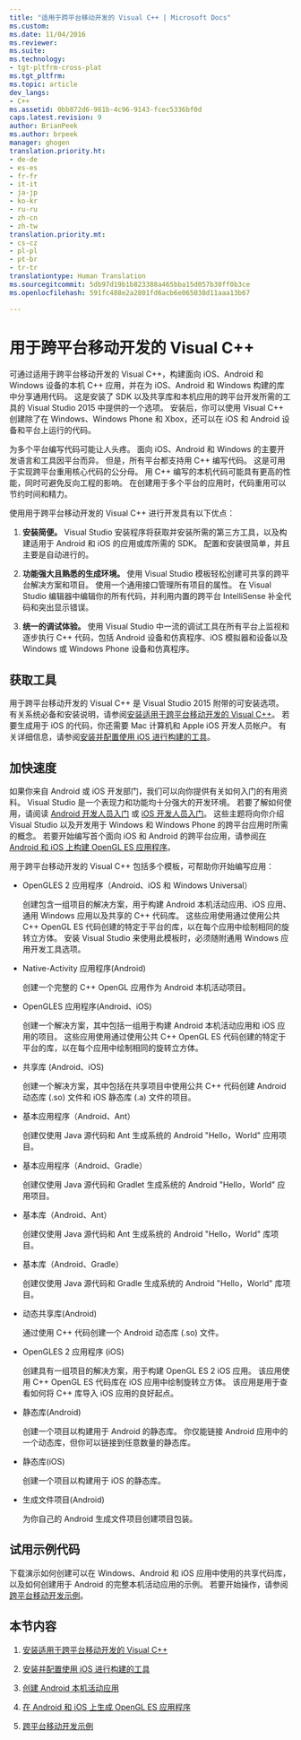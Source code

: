 ```yaml
---
title: "适用于跨平台移动开发的 Visual C++ | Microsoft Docs"
ms.custom: 
ms.date: 11/04/2016
ms.reviewer: 
ms.suite: 
ms.technology:
- tgt-pltfrm-cross-plat
ms.tgt_pltfrm: 
ms.topic: article
dev_langs:
- C++
ms.assetid: 0bb872d6-981b-4c96-9143-fcec5336bf0d
caps.latest.revision: 9
author: BrianPeek
ms.author: brpeek
manager: ghogen
translation.priority.ht:
- de-de
- es-es
- fr-fr
- it-it
- ja-jp
- ko-kr
- ru-ru
- zh-cn
- zh-tw
translation.priority.mt:
- cs-cz
- pl-pl
- pt-br
- tr-tr
translationtype: Human Translation
ms.sourcegitcommit: 5db97d19b1b823388a465bba15d057b30ff0b3ce
ms.openlocfilehash: 591fc488e2a2801fd6acb6e065038d11aaa13b67

---
```

# <a name="visual-c-for-cross-platform-mobile-development"></a>用于跨平台移动开发的 Visual C++
可通过适用于跨平台移动开发的 Visual C++，构建面向 iOS、Android 和 Windows 设备的本机 C++ 应用，并在为 iOS、Android 和 Windows 构建的库中分享通用代码。 这是安装了 SDK 以及共享库和本机应用的跨平台开发所需的工具的 Visual Studio 2015 中提供的一个选项。 安装后，你可以使用 Visual C++ 创建除了在 Windows、Windows Phone 和 Xbox，还可以在 iOS 和 Android 设备和平台上运行的代码。  
  
 为多个平台编写代码可能让人头疼。 面向 iOS、Android 和 Windows 的主要开发语言和工具因平台而异。 但是，所有平台都支持用 C++ 编写代码。 这是可用于实现跨平台重用核心代码的公分母。 用 C++ 编写的本机代码可能具有更高的性能，同时可避免反向工程的影响。 在创建用于多个平台的应用时，代码重用可以节约时间和精力。  
  
 使用用于跨平台移动开发的 Visual C++ 进行开发具有以下优点：  
  
1.  **安装简便。** Visual Studio 安装程序将获取并安装所需的第三方工具，以及构建适用于 Android 和 iOS 的应用或库所需的 SDK。 配置和安装很简单，并且主要是自动进行的。  
  
2.  **功能强大且熟悉的生成环境。** 使用 Visual Studio 模板轻松创建可共享的跨平台解决方案和项目。 使用一个通用接口管理所有项目的属性。 在 Visual Studio 编辑器中编辑你的所有代码，并利用内置的跨平台 IntelliSense 补全代码和突出显示错误。  
  
3.  **统一的调试体验。** 使用 Visual Studio 中一流的调试工具在所有平台上监视和逐步执行 C++ 代码，包括 Android 设备和仿真程序、iOS 模拟器和设备以及 Windows 或 Windows Phone 设备和仿真程序。  
  
## <a name="get-the-tools"></a>获取工具  
 用于跨平台移动开发的 Visual C++ 是 Visual Studio 2015 附带的可安装选项。 有关系统必备和安装说明，请参阅[安装适用于跨平台移动开发的 Visual C++](../cross-platform/install-visual-cpp-for-cross-platform-mobile-development.md)。 若要生成用于 iOS 的代码，你还需要 Mac 计算机和 Apple iOS 开发人员帐户。 有关详细信息，请参阅[安装并配置使用 iOS 进行构建的工具](../cross-platform/install-and-configure-tools-to-build-using-ios.md)。  
  
## <a name="come-up-to-speed"></a>加快速度  
 如果你来自 Android 或 iOS 开发部门，我们可以向你提供有关如何入门的有用资料。 Visual Studio 是一个表现力和功能均十分强大的开发环境。 若要了解如何使用，请阅读 [Android 开发人员入门](https://msdn.microsoft.com/en-us/library/windows/apps/dn275875.aspx) 或 [iOS 开发人员入门](https://msdn.microsoft.com/en-us/library/windows/apps/xaml/jj657966.aspx)。 这些主题将向你介绍 Visual Studio 以及开发用于 Windows 和 Windows Phone 的跨平台应用时所需的概念。 若要开始编写首个面向 iOS 和 Android 的跨平台应用，请参阅[在 Android 和 iOS 上构建 OpenGL ES 应用程序](../cross-platform/build-an-opengl-es-application-on-android-and-ios.md)。  
  
 用于跨平台移动开发的 Visual C++ 包括多个模板，可帮助你开始编写应用：  
  
-   OpenGLES 2 应用程序（Android、iOS 和 Windows Universal）  
  
     创建包含一组项目的解决方案，用于构建 Android 本机活动应用、iOS 应用、通用 Windows 应用以及共享的 C++ 代码库。 这些应用使用通过使用公共 C++ OpenGL ES 代码创建的特定于平台的库，以在每个应用中绘制相同的旋转立方体。 安装 Visual Studio 来使用此模板时，必须随附通用 Windows 应用开发工具选项。  
  
-   Native-Activity 应用程序(Android)  
  
     创建一个完整的 C++ OpenGL 应用作为 Android 本机活动项目。  
  
-   OpenGLES 应用程序(Android、iOS)  
  
     创建一个解决方案，其中包括一组用于构建 Android 本机活动应用和 iOS 应用的项目。 这些应用使用通过使用公共 C++ OpenGL ES 代码创建的特定于平台的库，以在每个应用中绘制相同的旋转立方体。  
  
-   共享库 (Android、iOS)  
  
     创建一个解决方案，其中包括在共享项目中使用公共 C++ 代码创建 Android 动态库 (.so) 文件和 iOS 静态库 (.a) 文件的项目。  
  
-   基本应用程序（Android、Ant）  
  
     创建仅使用 Java 源代码和 Ant 生成系统的 Android "Hello，World" 应用项目。  
  
-   基本应用程序（Android、Gradle）  
  
     创建仅使用 Java 源代码和 Gradlet 生成系统的 Android "Hello，World" 应用项目。  
  
-   基本库（Android、Ant）  
  
     创建仅使用 Java 源代码和 Ant 生成系统的 Android "Hello，World" 库项目。  
  
-   基本库（Android、Gradle）  
  
     创建仅使用 Java 源代码和 Gradle 生成系统的 Android "Hello，World" 库项目。  
  
-   动态共享库(Android)  
  
     通过使用 C++ 代码创建一个 Android 动态库 (.so) 文件。  
  
-   OpenGLES 2 应用程序 (iOS)  
  
     创建具有一组项目的解决方案，用于构建 OpenGL ES 2 iOS 应用。 该应用使用 C++ OpenGL ES 代码库在 iOS 应用中绘制旋转立方体。 该应用是用于查看如何将 C++ 库导入 iOS 应用的良好起点。  
  
-   静态库(Android)  
  
     创建一个项目以构建用于 Android 的静态库。 你仅能链接 Android 应用中的一个动态库，但你可以链接到任意数量的静态库。  
  
-   静态库(iOS)  
  
     创建一个项目以构建用于 iOS 的静态库。  
  
-   生成文件项目(Android)  
  
     为你自己的 Android 生成文件项目创建项目包装。  
  
## <a name="try-out-sample-code"></a>试用示例代码  
 下载演示如何创建可以在 Windows、Android 和 iOS 应用中使用的共享代码库，以及如何创建用于 Android 的完整本机活动应用的示例。 若要开始操作，请参阅[跨平台移动开发示例](../cross-platform/cross-platform-mobile-development-examples.md)。  
  
## <a name="in-this-section"></a>本节内容  
  
1.  [安装适用于跨平台移动开发的 Visual C++](../cross-platform/install-visual-cpp-for-cross-platform-mobile-development.md)  
  
2.  [安装并配置使用 iOS 进行构建的工具](../cross-platform/install-and-configure-tools-to-build-using-ios.md)  
  
3.  [创建 Android 本机活动应用](../cross-platform/create-an-android-native-activity-app.md)  
  
4.  [在 Android 和 iOS 上生成 OpenGL ES 应用程序](../cross-platform/build-an-opengl-es-application-on-android-and-ios.md)  
  
5.  [跨平台移动开发示例](../cross-platform/cross-platform-mobile-development-examples.md)


<!--HONumber=Feb17_HO4-->


